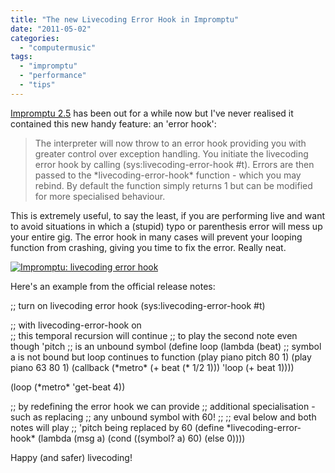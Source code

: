 ```yaml
---
title: "The new Livecoding Error Hook in Impromptu"
date: "2011-05-02"
categories: 
  - "computermusic"
tags: 
  - "impromptu"
  - "performance"
  - "tips"
---
```


[Impromptu 2.5](http://impromptu.moso.com.au/) has been out for a while now but I've never realised it contained this new handy feature: an 'error hook':

> The interpreter will now throw to an error hook providing you with greater control over exception handling. You initiate the livecoding error hook by calling (sys:livecoding-error-hook #t). Errors are then passed to the \*livecoding-error-hook\* function - which you may rebind. By default the function simply returns 1 but can be modified for more specialised behaviour.

This is extremely useful, to say the least, if you are performing live and want to avoid situations in which a (stupid) typo or parenthesis error will mess up your entire gig. The error hook in many cases will prevent your looping function from crashing, giving you time to fix the error. Really neat.

[![Impromptu: livecoding error hook](/media/static/blog_img/6619819815_240eaf85dd_z.jpg)](http://www.flickr.com/photos/mikele/6619819815/ "Impromptu: livecoding error hook by MagIcReBirth, on Flickr")

Here's an example from the official release notes:

;; turn on livecoding error hook
(sys:livecoding\-error\-hook #t)

;; with livecoding-error-hook on   
;; this temporal recursion will continue
;; to play the second note even though 'pitch
;; is an unbound symbol
(define loop
   (lambda (beat) 
      ;; symbol a is not bound but loop continues to function
      (play piano pitch 80 1)
      (play piano 63 80 1)
      (callback (\*metro\* (+ beat (\* 1/2 1))) 'loop (+ beat 1))))

(loop (\*metro\* 'get\-beat 4))

;; by redefining the error hook we can provide
;; additional specialisation - such as replacing
;; any unbound symbol with 60!
;; 
;; eval below and both notes will play
;; 'pitch being replaced by 60
(define \*livecoding\-error\-hook\* 
   (lambda (msg a) 
      (cond ((symbol? a) 60)
            (else 0))))

Happy (and safer) livecoding!
